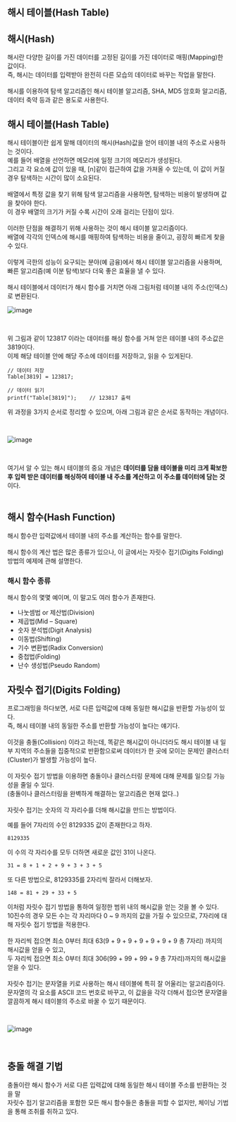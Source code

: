 ## 해시 테이블(Hash Table)

## 해시(Hash)
해시란 다양한 길이를 가진 데이터를 고정된 길이를 가진 데이터로 매핑(Mapping)한 값이다.
<br>
즉, 해시는 데이터를 입력받아 완전히 다른 모습의 데이터로 바꾸는 작업을 말한다.
<br>
<br>
해시를 이용하여 탐색 알고리즘인 해시 테이블 알고리즘, SHA, MD5 암호화 알고리즘, 데이터 축약 등과 같은 용도로 사용한다.
<br>


## 해시 테이블(Hash Table)
해시 테이블이란 쉽게 말해 데이터의 해시(Hash)값을 얻어 테이블 내의 주소로 사용하는 것이다.
<br>
예를 들어 배열을 선언하면 메모리에 일정 크기의 메모리가 생성된다.
<br>
그리고 각 요소에 값이 있을 때, [n]같이 접근하여 값을 가져올 수 있는데, 이 값이 커질 경우 탐색하는 시간이 많이 소요된다.
<br>
<br>
배열에서 특정 값을 찾기 위해 탐색 알고리즘을 사용하면, 탐색하는 비용이 발생하며 값을 찾아야 한다.
<br>
이 경우 배열의 크기가 커질 수록 시간이 오래 걸리는 단점이 있다.
<br>
<br>
이러한 단점을 해결하기 위해 사용하는 것이 해시 테이블 알고리즘이다.
<br>
배열에 각각의 인덱스에 해시를 매핑하여 탐색하는 비용을 줄이고, 굉장히 빠르게 찾을 수 있다.
<br>
<br>
이렇게 극한의 성능이 요구되는 분야(예 금융)에서 해시 테이블 알고리즘을 사용하며, 빠른 알고리즘(예 이분 탐색)보다 더욱 좋은 효율을 낼 수 있다.
<br>
<br>
해시 테이블에서 데이터가 해시 함수를 거치면 아래 그림처럼 테이블 내의 주소(인덱스)로 변환된다.
<br>

![image](https://user-images.githubusercontent.com/87363461/206887309-54fa7a59-68d8-4ee5-92a5-f73e84eeca25.png)

<br>

위 그림과 같이 123817 이라는 데이터를 해싱 함수를 거쳐 얻은 테이블 내의 주소값은 3819이다.
<br>
이제 해당 테이블 안에 해당 주소에 데이터를 저장하고, 읽을 수 있게된다.

```
// 데이터 저장
Table[3819] = 123817;

// 데이터 읽기
printf("Table[3819]");    // 123817 출력
```

위 과정을 3가지 순서로 정리할 수 있으며, 아래 그림과 같은 순서로 동작하는 개념이다.

<br>

![image](https://user-images.githubusercontent.com/87363461/206887382-1306de68-9785-4041-87ba-f28715476419.png)

<br>

여기서 알 수 있는 해시 테이블의 중요 개념은 <b>데이터를 담을 테이블을 미리 크게 확보한 후 입력 받은 데이터를 해싱하여 테이블 내 주소를 계산하고 이 주소를 데이터에 담는 것</b>이다.
<br>
<br>

## 해시 함수(Hash Function)
해시 함수란 입력값에서 테이블 내의 주소를 계산하는 함수를 말한다.
<br>
<br>
해시 함수의 계산 법은 많은 종류가 있으나, 이 글에서는 자릿수 접기(Digits Folding) 방법의 예제에 관해 설명한다.

### 해시 함수 종류
해시 함수의 몇몇 예이며, 이 말고도 여러 함수가 존재한다.
<ul>
<li>나눗셈법 or 제산법(Division)</li>
<li>제곱법(Mid – Square)</li>
<li>숫자 분석법(Digit Analysis)</li>
<li>이동법(Shifting)</li>
<li>기수 변환법(Radix Conversion)</li>
<li>중첩법(Folding)</li>
<li>난수 생성법(Pseudo Random)</li>
</ul>

## 자릿수 접기(Digits Folding)
프로그래밍을 하다보면, 서로 다른 입력값에 대해 동일한 해시값을 반환할 가능성이 있다.
<br>
즉, 해시 테이블 내의 동일한 주소를 반환할 가능성이 높다는 얘기다.
<br>
<br>
이것을 충돌(Collision) 이라고 하는데, 똑같은 해시값이 아니더라도 해시 테이블 내 일부 지역의 주소들을 집중적으로 반환함으로써 데이터가 한 곳에 모이는 문제인 클러스터(Cluster)가 발생할 가능성이 높다.
<br>
<br>
이 자릿수 접기 방법을 이용하면 충돌이나 클러스터링 문제에 대해 문제를 일으킬 가능성을 줄일 수 있다.<br>
(충돌이나 클러스터링을 완벽하게 해결하는 알고리즘은 현재 없다..)
<br>
<br>
자릿수 접기는 숫자의 각 자리수를 더해 해시값을 만드는 방법이다.
<br>

예를 들어 7자리의 수인 8129335 값이 존재한다고 하자.
```
8129335
```

이 수의 각 자리수를 모두 더하면 새로운 값인 31이 나온다.

```
31 = 8 + 1 + 2 + 9 + 3 + 3 + 5
```

또 다른 방법으로, 8129335를 2자리씩 잘라서 더해보자.
```
148 = 81 + 29 + 33 + 5
```

이처럼 자릿수 접기 방법을 통하여 일정한 범위 내의 해시값을 얻는 것을 볼 수 있다.
<br>
10진수의 경우 모든 수는 각 자리마다 0 ~ 9 까지의 값을 가질 수 있으므로, 7자리에 대해 자릿수 접기 방법을 적용한다.
<br>
<br>
한 자리씩 접으면 최소 0부터 최대 63(9 + 9 + 9 + 9 + 9 + 9 + 9 총 7자리) 까지의 해시값을 얻을 수 있고,
<br>
두 자리씩 접으면 최소 0부터 최대 306(99 + 99 + 99 + 9 총 7자리)까지의 해시값을 얻을 수 있다.
<br>
<br>
자릿수 접기는 문자열을 키로 사용하는 해시 테이블에 특히 잘 어울리는 알고리즘이다.
<br>
문자열의 각 요소를 ASCII 코드 번호로 바꾸고, 이 값을을 각각 더해서 접으면 문자열을 깔끔하게 해시 테이블의 주소로 바꿀 수 있기 때문이다.

<br>

![image](https://user-images.githubusercontent.com/87363461/206887865-97d82c5c-e131-45dc-89b6-4871893dd798.png)

<br>

## 충돌 해결 기법
충돌이란 해시 함수가 서로 다른 입력값에 대해 동일한 해시 테이블 주소를 반환하는 것을 말
<br>
자릿수 접기 알고리즘을 포함한 모든 해시 함수들은 충돌을 피할 수 없지만, 체이닝 기법을 통해 조취를 취하고 있다.

<br>
<br>

